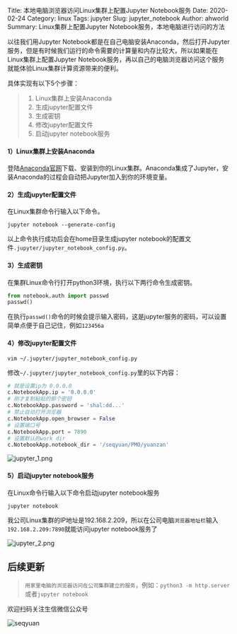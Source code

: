 Title: 本地电脑浏览器访问Linux集群上配置Jupyter Notebook服务
Date: 2020-02-24
Category: linux
Tags: jupyter
Slug: jupyter_notebook
Author: ahworld
Summary: Linux集群上配置Jupyter Notebook服务，本地电脑进行访问的方法

以往我们用Jupyter Notebook都是在自己电脑安装Anaconda，然后打开Jupyter服务，但是有时候我们运行的命令需要的计算量和内存比较大，所以如果能在Linux集群上配置Jupyter Notebook服务，再以自己的电脑浏览器访问这个服务就能体验Linux集群计算资源带来的便利。

具体实现有以下5个步骤：

>1. Linux集群上安装Anaconda
>2. 生成jupyter配置文件
>3. 生成密钥
>4. 修改jupyter配置文件
>5. 启动jupyter notebook服务

#### 1）Linux集群上安装Anaconda
登陆[Anaconda官网](https://www.anaconda.com/distribution/)下载、安装到你的Linux集群。Anaconda集成了Jupyter，安装Anaconda的过程会自动把Jupyter加入到你的环境变量。

#### 2）生成jupyter配置文件
在Linux集群命令行输入以下命令。
```
jupyter notebook --generate-config
```
以上命令执行成功后会在home目录生成jupyter notebook的配置文件`.jupyter/jupyter_notebook_config.py`。

#### 3）生成密钥
在集群Linux命令行打开python3环境，执行以下两行命令生成密钥。
```python
from notebook.auth import passwd  
passwd()
```
在执行`passwd()`命令的时候会提示输入密码，这是jupyter服务的密码，可以设置简单点便于自己记住，例如`123456a`
#### 4）修改jupyter配置文件
```
vim ~/.jupyter/jupyter_notebook_config.py
```
修改`~/.jupyter/jupyter_notebook_config.py`里的以下内容：
```python
# 就是设置ip为 0.0.0.0
c.NotebookApp.ip = '0.0.0.0'
# 刚才复制粘贴的那个密钥 
c.NotebookApp.password = 'shal:dd...'
# 禁止自动打开浏览器 
c.NotebookApp.open_browser = False 
# 设置端口号
c.NotebookApp.port = 7890
# 设置默认的work dir
c.NotebookApp.notebook_dir = '/seqyuan/PMO/yuanzan'
```
![jupyter_1.png](https://raw.githubusercontent.com/seqyuan/blog/master/images/jupyter/jupyter_1.png)

#### 5）启动jupyter notebook服务
在Linux命令行输入以下命令启动jupyter notebook服务
```
jupyter notebook
```
我公司Linux集群的IP地址是192.168.2.209，所以在公司电脑`浏览器地址栏`输入`192.168.2.209:7890`就能访问jupyter notebook服务了

![jupyter_2.png](https://raw.githubusercontent.com/seqyuan/blog/master/images/jupyter/jupyter_2.png)

## 后续更新

> `用家里电脑的浏览器访问在公司集群建立的服务`，例如：`python3 -m http.server`或者`jupyter notebook`


欢迎扫码关注生信微信公众号

![seqyuan](https://raw.githubusercontent.com/seqyuan/blog/master/images/jiangxiaoyu/seqyuan.jpg)
